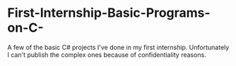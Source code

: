 # First-Internship-Basic-Programs-on-C-
A few of the basic C# projects I've done in my first internship. Unfortunately I can't publish the complex ones because of confidentiality reasons.
